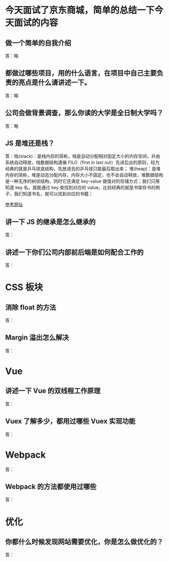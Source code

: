 # 今天面试了京东商城，简单的总结一下今天面试的内容

## 做一个简单的自我介绍

答：略

## 都做过哪些项目，用的什么语言，在项目中自己主要负责的亮点是什么请讲述一下。

答：略

## 公司会做背景调查，那么你读的大学是全日制大学吗？

答：略

## JS 是堆还是栈？

答：栈(stack)：是栈内存的简称，栈是自动分配相对固定大小的内存空间，并由系统自动释放，栈数据结构遵循 FILO（first in last out）先进后出的原则，较为经典的就是乒乓球盒结构，先放进去的乒乓球只能最后取出来；
堆(heap)：是堆内存的简称，堆是动态分配内存，内存大小不固定，也不会自动释放，堆数据结构是一种无序的树状结构，同时它还满足 key-value 键值对的存储方式；我们只用知道 key 名，就能通过 key 查找到对应的 value。比较经典的就是书架存书的例子，我们知道书名，就可以找到对应的书籍；

[参考网址](https://juejin.cn/post/6854573215327617031)

## 讲一下 JS 的继承是怎么继承的

答：

## 讲述一下你们公司内部前后端是如何配合工作的

答：

# CSS 板块

## 消除 float 的方法

答：

## Margin 溢出怎么解决

答：

# Vue

## 讲述一下 Vue 的双线程工作原理

答：

## Vuex 了解多少，都用过哪些 Vuex 实现功能

答：

# Webpack

答：

## Webpack 的方法都使用过哪些

答：

# 优化

## 你都什么时候发现网站需要优化，你是怎么做优化的？

答：
